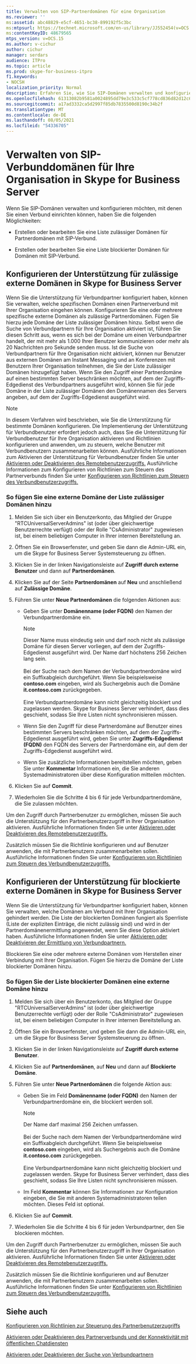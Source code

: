 ```yaml
---
title: Verwalten von SIP-Partnerdomänen für eine Organisation
ms.reviewer: ''
ms:assetid: abc48829-e5cf-4651-bc38-899192f5c3bc
ms:mtpsurl: https://technet.microsoft.com/en-us/library/JJ552454(v=OCS.15)
ms:contentKeyID: 48679565
mtps_version: v=OCS.15
ms.author: v-cichur
author: cichur
manager: serdars
audience: ITPro
ms.topic: article
ms.prod: skype-for-business-itpro
f1.keywords:
- NOCSH
localization_priority: Normal
description: Erfahren Sie, wie Sie SIP-Domänen verwalten und konfigurieren, mit denen Sie einen Verbund herstellen können,
ms.openlocfilehash: 61313082b9581a0024895dd79e3c533c5cf778cd836d82d12c654549d78d7b63
ms.sourcegitcommit: a17ad3332ca5d2997f85db7835500d8190c34b2f
ms.translationtype: MT
ms.contentlocale: de-DE
ms.lasthandoff: 08/05/2021
ms.locfileid: "54336705"
---
```

# <a name="manage-sip-federated-domains-for-your-organization-in-skype-for-business-server"></a>Verwalten von SIP-Verbunddomänen für Ihre Organisation in Skype for Business Server


Wenn Sie SIP-Domänen verwalten und konfigurieren möchten, mit denen Sie einen Verbund einrichten können, haben Sie die folgenden Möglichkeiten:

  - Erstellen oder bearbeiten Sie eine Liste zulässiger Domänen für Partnerdomänen mit SIP-Verbund.

  - Erstellen oder bearbeiten Sie eine Liste blockierter Domänen für Domänen mit SIP-Verbund.

## <a name="configure-support-for-allowed-external-domains-in-skype-for-business-server"></a>Konfigurieren der Unterstützung für zulässige externe Domänen in Skype for Business Server

Wenn Sie die Unterstützung für Verbundpartner konfiguriert haben, können Sie verwalten, welche spezifischen Domänen einen Partnerverbund mit Ihrer Organisation eingehen können. Konfigurieren Sie eine oder mehrere spezifische externe Domänen als zulässige Partnerdomänen. Fügen Sie hierzu jede Domäne der Liste zulässiger Domänen hinzu. Selbst wenn die Suche von Verbundpartnern für Ihre Organisation aktiviert ist, führen Sie diesen Schritt aus, wenn es sich bei der Domäne um einen Verbundpartner handelt, der mit mehr als 1.000 Ihrer Benutzer kommunizieren oder mehr als 20 Nachrichten pro Sekunde senden muss. Ist die Suche von Verbundpartnern für Ihre Organisation nicht aktiviert, können nur Benutzer aus externen Domänen am Instant Messaging und an Konferenzen mit Benutzern Ihrer Organisation teilnehmen, die Sie der Liste zulässiger Domänen hinzugefügt haben. Wenn Sie den Zugriff einer Partnerdomäne auf einen bestimmten Server beschränken möchten, auf dem der Zugriffs-Edgedienst des Verbundpartners ausgeführt wird, können Sie für jede Domäne in der Liste zulässiger Domänen den Domänennamen des Servers angeben, auf dem der Zugriffs-Edgedienst ausgeführt wird.

> [!NOTE]  
> In diesem Verfahren wird beschrieben, wie Sie die Unterstützung für bestimmte Domänen konfigurieren. Die Implementierung der Unterstützung für Verbundbenutzer erfordert jedoch auch, dass Sie die Unterstützung für Verbundbenutzer für Ihre Organisation aktivieren und Richtlinien konfigurieren und anwenden, um zu steuern, welche Benutzer mit Verbundbenutzern zusammenarbeiten können. Ausführliche Informationen zum Aktivieren der Unterstützung für Verbundbenutzer finden Sie unter [Aktivieren oder Deaktivieren des Remotebenutzerzugriffs.](../access-edge/enable-or-disable-remote-user-access.md) Ausführliche Informationen zum Konfigurieren von Richtlinien zum Steuern des Partnerverbunds finden Sie unter [Konfigurieren von Richtlinien zum Steuern des Verbundbenutzerzugriffs.](../external-access-policies/configure-policies-to-control-federated-user-access.md)

### <a name="to-add-an-external-domain-to-the-list-of-allowed-domains"></a>So fügen Sie eine externe Domäne der Liste zulässiger Domänen hinzu

1.  Melden Sie sich über ein Benutzerkonto, das Mitglied der Gruppe "RTCUniversalServerAdmins" ist (oder über gleichwertige Benutzerrechte verfügt) oder der Rolle "CsAdministrator" zugewiesen ist, bei einem beliebigen Computer in Ihrer internen Bereitstellung an.
2.  Öffnen Sie ein Browserfenster, und geben Sie dann die Admin-URL ein, um die Skype for Business Server Systemsteuerung zu öffnen. 
3.  Klicken Sie in der linken Navigationsleiste auf **Zugriff durch externe Benutzer** und dann auf **Partnerdomänen**.
4.  Klicken Sie auf der Seite **Partnerdomänen** auf **Neu** und anschließend auf **Zulässige Domäne**.
5.  Führen Sie unter **Neue Partnerdomänen** die folgenden Aktionen aus:
    
      - Geben Sie unter **Domänenname (oder FQDN)** den Namen der Verbundpartnerdomäne ein.       

        > [!NOTE]  
        > Dieser Name muss eindeutig sein und darf noch nicht als zulässige Domäne für diesen Server vorliegen, auf dem der Zugriffs-Edgedienst ausgeführt wird. Der Name darf höchstens 256 Zeichen lang sein.<BR><br>Bei der Suche nach dem Namen der Verbundpartnerdomäne wird ein Suffixabgleich durchgeführt. Wenn Sie beispielsweise **contoso.com** eingeben, wird als Suchergebnis auch die Domäne **it.contoso.com** zurückgegeben.<BR><br>Eine Verbundpartnerdomäne kann nicht gleichzeitig blockiert und zugelassen werden. Skype for Business Server verhindert, dass dies geschieht, sodass Sie Ihre Listen nicht synchronisieren müssen.
    
      - Wenn Sie den Zugriff für diese Partnerdomäne auf Benutzer eines bestimmten Servers beschränken möchten, auf dem der Zugriffs-Edgedienst ausgeführt wird, geben Sie unter **Zugriffs-Edgedienst (FQDN)** den FQDN des Servers der Partnerdomäne ein, auf dem der Zugriffs-Edgedienst ausgeführt wird.    
      - Wenn Sie zusätzliche Informationen bereitstellen möchten, geben Sie unter **Kommentar** Informationen ein, die Sie anderen Systemadministratoren über diese Konfiguration mitteilen möchten.

6.  Klicken Sie auf **Commit**.
7.  Wiederholen Sie die Schritte 4 bis 6 für jede Verbundpartnerdomäne, die Sie zulassen möchten.

Um den Zugriff durch Partnerbenutzer zu ermöglichen, müssen Sie auch die Unterstützung für den Partnerbenutzerzugriff in Ihrer Organisation aktivieren. Ausführliche Informationen finden Sie unter [Aktivieren oder Deaktivieren des Remotebenutzerzugriffs.](../access-edge/enable-or-disable-remote-user-access.md)

Zusätzlich müssen Sie die Richtlinie konfigurieren und auf Benutzer anwenden, die mit Partnerbenutzern zusammenarbeiten sollen. Ausführliche Informationen finden Sie unter [Konfigurieren von Richtlinien zum Steuern des Verbundbenutzerzugriffs.](../external-access-policies/configure-policies-to-control-federated-user-access.md)

## <a name="configure-support-for-blocked-external-domains-in-skype-for-business-server"></a>Konfigurieren der Unterstützung für blockierte externe Domänen in Skype for Business Server 

Wenn Sie die Unterstützung für Verbundpartner konfiguriert haben, können Sie verwalten, welche Domänen am Verbund mit Ihrer Organisation gehindert werden. Die Liste der blockierten Domänen fungiert als Sperrliste (Liste der expliziten Einträge, die nicht zulässig sind) und wird in der Partnerdomänenermittlung angewendet, wenn Sie diese Option aktiviert haben. Ausführliche Informationen finden Sie unter [Aktivieren oder Deaktivieren der Ermittlung von Verbundpartnern.](../access-edge/enable-or-disable-discovery-of-federation-partners.md)

Blockieren Sie eine oder mehrere externe Domänen vom Herstellen einer Verbindung mit Ihrer Organisation. Fügen Sie hierzu die Domäne der Liste blockierter Domänen hinzu.


### <a name="to-add-an-external-domain-to-the-list-of-blocked-domains"></a>So fügen Sie der Liste blockierter Domänen eine externe Domäne hinzu

1.  Melden Sie sich über ein Benutzerkonto, das Mitglied der Gruppe "RTCUniversalServerAdmins" ist (oder über gleichwertige Benutzerrechte verfügt) oder der Rolle "CsAdministrator" zugewiesen ist, bei einem beliebigen Computer in Ihrer internen Bereitstellung an.
2.  Öffnen Sie ein Browserfenster, und geben Sie dann die Admin-URL ein, um die Skype for Business Server Systemsteuerung zu öffnen. 
3.  Klicken Sie in der linken Navigationsleiste auf **Zugriff durch externe Benutzer**.
4.  Klicken Sie auf **Partnerdomänen**, auf **Neu** und dann auf **Blockierte Domäne**.
5.  Führen Sie unter **Neue Partnerdomänen** die folgende Aktion aus:
    
      - Geben Sie im Feld **Domänenname (oder FQDN)** den Namen der Verbundpartnerdomäne ein, die blockiert werden soll.

        > [!NOTE]  
        > Der Name darf maximal 256 Zeichen umfassen.<BR><br>Bei der Suche nach dem Namen der Verbundpartnerdomäne wird ein Suffixabgleich durchgeführt. Wenn Sie beispielsweise **contoso.com** eingeben, wird als Suchergebnis auch die Domäne **it.contoso.com** zurückgegeben.<BR><br>Eine Verbundpartnerdomäne kann nicht gleichzeitig blockiert und zugelassen werden. Skype for Business Server verhindert, dass dies geschieht, sodass Sie Ihre Listen nicht synchronisieren müssen.
   
      - Im Feld **Kommentar** können Sie Informationen zur Konfiguration eingeben, die Sie mit anderen Systemadministratoren teilen möchten. Dieses Feld ist optional.

6.  Klicken Sie auf **Commit**.
7.  Wiederholen Sie die Schritte 4 bis 6 für jeden Verbundpartner, den Sie blockieren möchten.

Um den Zugriff durch Partnerbenutzer zu ermöglichen, müssen Sie auch die Unterstützung für den Partnerbenutzerzugriff in Ihrer Organisation aktivieren. Ausführliche Informationen finden Sie unter [Aktivieren oder Deaktivieren des Remotebenutzerzugriffs.](../access-edge/enable-or-disable-remote-user-access.md)

Zusätzlich müssen Sie die Richtlinie konfigurieren und auf Benutzer anwenden, die mit Partnerbenutzern zusammenarbeiten sollen. Ausführliche Informationen finden Sie unter [Konfigurieren von Richtlinien zum Steuern des Verbundbenutzerzugriffs.](../external-access-policies/configure-policies-to-control-federated-user-access.md)


## <a name="see-also"></a>Siehe auch

[Konfigurieren von Richtlinien zur Steuerung des Partnerbenutzerzugriffs](../external-access-policies/configure-policies-to-control-federated-user-access.md)  

[Aktivieren oder Deaktivieren des Partnerverbunds und der Konnektivität mit öffentlichen Chatdiensten](../access-edge/enable-or-disable-federation-and-public-im-connectivity.md)

[Aktivieren oder Deaktivieren der Suche von Verbundpartnern](../access-edge/enable-or-disable-discovery-of-federation-partners.md)
  

